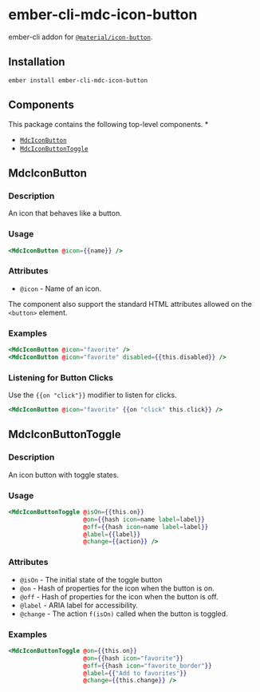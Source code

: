 ember-cli-mdc-icon-button
===========================

ember-cli addon for [`@material/icon-button`](https://github.com/material-components/material-components-web/tree/master/packages/mdc-icon-button).

Installation
------------

    ember install ember-cli-mdc-icon-button

Components
-----------

This package contains the following top-level components.
* 
* [`MdcIconButton`](#MdcIconButton)
* [`MdcIconButtonToggle`](#MdcIconButtonToggle)

MdcIconButton
---------------------

### Description

An icon that behaves like a button.

### Usage

```handlebars
<MdcIconButton @icon={{name}} />
```

### Attributes

* `@icon` - Name of an icon.

The component also support the standard HTML attributes allowed on the `<button>` element.

### Examples

```handlebars
<MdcIconButton @icon="favorite" />
<MdcIconButton @icon="favorite" disabled={{this.disabled}} />
```

### Listening for Button Clicks

Use the `{{on "click"}}` modifier to listen for clicks.

```handlebars
<MdcIconButton @icon="favorite" {{on "click" this.click}} />
```

MdcIconButtonToggle
--------------------------

### Description

An icon button with toggle states.

### Usage

```handlebars
<MdcIconButtonToggle @isOn={{this.on}}
                     @on={{hash icon=name label=label}}
                     @off={{hash icon=name label=label}}
                     @label={{label}}
                     @change={{action}} />
```

### Attributes

* `@isOn` - The initial state of the toggle button
* `@on` - Hash of properties for the icon when the button is on.
* `@off` - Hash of properties for the icon when the button is off.
* `@label` - ARIA label for accessibility.
* `@change` - The action `f(isOn)` called when the button is toggled.

### Examples

```handlebars
<MdcIconButtonToggle @on={{this.on}}
                     @on={{hash icon="favorite"}}
                     @off={{hash icon="favorite_border"}}
                     @label={{"Add to favorites"}}
                     @change={{this.change}} />
```
